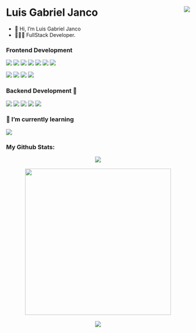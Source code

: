 
<h1>
  Luis Gabriel Janco
  <a align="right" href="https://visitorbadge.io/status?path=https%3A%2F%2Fgithub.com%2FLuiSauter"><img align="right" src="https://api.visitorbadge.io/api/visitors?path=https%3A%2F%2Fgithub.com%2FLuiSauter&label=Visitors&labelColor=%236e7681&countColor=%2300e6fe" /></a>
</h1>

- 👋 Hi, I’m Luis Gabriel Janco
- 🧑🏻‍💻 FullStack Developer.

### Frontend Development
 <p>
  <img src="https://img.shields.io/badge/React-20232A?style=for-the-badge&logo=react&logoColor=61DAFB">
  <img src="https://img.shields.io/badge/next.js-000000?style=for-the-badge&logo=nextdotjs&logoColor=white">
  <img src="https://img.shields.io/badge/JavaScript-F7DF1E?style=for-the-badge&logo=javascript&logoColor=black">
  <img src="https://img.shields.io/badge/typescript-1572B6?style=for-the-badge&logo=typescript&logoColor=white">
  <img src="https://img.shields.io/badge/Cypress-white?style=for-the-badge&logo=Cypress&logoColor=black">
  <img src="https://img.shields.io/badge/jest-393536?style=for-the-badge&logo=jest&logoColor=c03b13">
  <img src="https://img.shields.io/badge/ReactNative-20232a?style=for-the-badge&logo=react&logoColor=5bc8e7">
 </p>
 <p>
  <img src="https://img.shields.io/badge/sass-cc6699?style=for-the-badge&logo=sass&logoColor=white">
  <img src="https://img.shields.io/badge/CSS3-1572B6?style=for-the-badge&logo=css3&logoColor=white">
  <img src="https://img.shields.io/badge/HTML5-E34F26?style=for-the-badge&logo=html5&logoColor=white">
  <img src="https://img.shields.io/badge/tailwindcss-white?style=for-the-badge&logo=tailwindcss&logoColor=cyan" >
 </P>

### Backend Development 📡
 <p>
  <img src="https://img.shields.io/badge/MongoDB-white?style=for-the-badge&logo=mongodb&logoColor=4EA94B">
  <img src="https://img.shields.io/badge/Express.js-000000?style=for-the-badge&logo=express&logoColor=white">
  <img src="https://img.shields.io/badge/Node.js-339933?style=for-the-badge&logo=nodedotjs&logoColor=white">
  <img src="https://img.shields.io/badge/mongoose-white?style=for-the-badge&logo=mongoose&logoColor=red">
  <img src="https://img.shields.io/badge/GraphQL-da0093?style=for-the-badge&logo=GraphQL&logoColor=white">
 </p>

### 🌱 I’m currently learning
  <p>
    <img src="https://img.shields.io/badge/electron-2b2e3b?style=for-the-badge&logo=electron&logoColor=9ee9f8">
  </p>

### My Github Stats:
  <div align="center" >
   <img src='https://github-readme-streak-stats.herokuapp.com/?user=LuiSauter&theme=black-ice&hide_border=true&stroke=0000&background=0d1117'/>
  </div>
  <br />
  <div align="center">
    <img width='400px' src='https://github-readme-stats.vercel.app/api/top-langs/?username=LuiSauter&langs_count=8&count_private=true&layout=compact&theme=react&hide_border=true&bg_color=0D1117'/>
  </div>
  <br />
  <div align="center">
    <img src='https://activity-graph.herokuapp.com/graph?username=LuiSauter&bg_color=0D1117&color=5BCDEC&line=5BCDEC&point=FFFFFF&hide_border=true' />
  </div>
  
<!---
LuiSauter/LuiSauter is a ✨ special ✨ repository because its `README.md` (this file) appears on your GitHub profile.
You can click the Preview link to take a look at your changes.
--->
